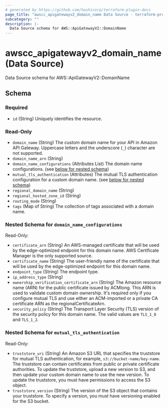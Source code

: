 ```yaml
---
# generated by https://github.com/hashicorp/terraform-plugin-docs
page_title: "awscc_apigatewayv2_domain_name Data Source - terraform-provider-awscc"
subcategory: ""
description: |-
  Data Source schema for AWS::ApiGatewayV2::DomainName
---
```


# awscc_apigatewayv2_domain_name (Data Source)

Data Source schema for AWS::ApiGatewayV2::DomainName



<!-- schema generated by tfplugindocs -->
## Schema

### Required

- `id` (String) Uniquely identifies the resource.

### Read-Only

- `domain_name` (String) The custom domain name for your API in Amazon API Gateway. Uppercase letters and the underscore (``_``) character are not supported.
- `domain_name_arn` (String)
- `domain_name_configurations` (Attributes List) The domain name configurations. (see [below for nested schema](#nestedatt--domain_name_configurations))
- `mutual_tls_authentication` (Attributes) The mutual TLS authentication configuration for a custom domain name. (see [below for nested schema](#nestedatt--mutual_tls_authentication))
- `regional_domain_name` (String)
- `regional_hosted_zone_id` (String)
- `routing_mode` (String)
- `tags` (Map of String) The collection of tags associated with a domain name.

<a id="nestedatt--domain_name_configurations"></a>
### Nested Schema for `domain_name_configurations`

Read-Only:

- `certificate_arn` (String) An AWS-managed certificate that will be used by the edge-optimized endpoint for this domain name. AWS Certificate Manager is the only supported source.
- `certificate_name` (String) The user-friendly name of the certificate that will be used by the edge-optimized endpoint for this domain name.
- `endpoint_type` (String) The endpoint type.
- `ip_address_type` (String)
- `ownership_verification_certificate_arn` (String) The Amazon resource name (ARN) for the public certificate issued by ACMlong. This ARN is used to validate custom domain ownership. It's required only if you configure mutual TLS and use either an ACM-imported or a private CA certificate ARN as the regionalCertificateArn.
- `security_policy` (String) The Transport Layer Security (TLS) version of the security policy for this domain name. The valid values are ``TLS_1_0`` and ``TLS_1_2``.


<a id="nestedatt--mutual_tls_authentication"></a>
### Nested Schema for `mutual_tls_authentication`

Read-Only:

- `truststore_uri` (String) An Amazon S3 URL that specifies the truststore for mutual TLS authentication, for example, ``s3://bucket-name/key-name``. The truststore can contain certificates from public or private certificate authorities. To update the truststore, upload a new version to S3, and then update your custom domain name to use the new version. To update the truststore, you must have permissions to access the S3 object.
- `truststore_version` (String) The version of the S3 object that contains your truststore. To specify a version, you must have versioning enabled for the S3 bucket.
